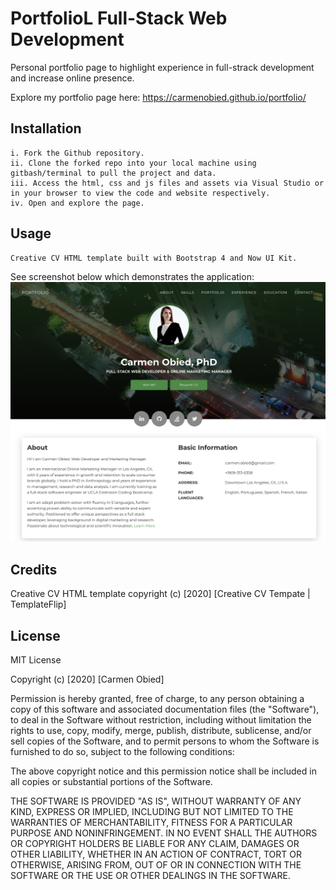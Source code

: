 # PortfolioL Full-Stack Web Development 

Personal portfolio page to highlight experience in full-strack development and increase online presence. 

Explore my portfolio page here: https://carmenobied.github.io/portfolio/

## Installation
```
i. Fork the Github repository.
ii. Clone the forked repo into your local machine using gitbash/terminal to pull the project and data.
iii. Access the html, css and js files and assets via Visual Studio or in your browser to view the code and website respectively.  
iv. Open and explore the page.
```

## Usage
```bash
Creative CV HTML template built with Bootstrap 4 and Now UI Kit.
```

See screenshot below which demonstrates the application:
![Portfolio Screenshot](images/CO_portfolio.png)

## Credits
Creative CV HTML template copyright (c) [2020] [Creative CV Tempate | TemplateFlip]

## License
MIT License

Copyright (c) [2020] [Carmen Obied]

Permission is hereby granted, free of charge, to any person obtaining a copy of this software and associated documentation files (the "Software"), to deal in the Software without restriction, including without limitation the rights to use, copy, modify, merge, publish, distribute, sublicense, and/or sell copies of the Software, and to permit persons to whom the Software is furnished to do so, subject to the following conditions:

The above copyright notice and this permission notice shall be included in all copies or substantial portions of the Software.

THE SOFTWARE IS PROVIDED "AS IS", WITHOUT WARRANTY OF ANY KIND, EXPRESS OR IMPLIED, INCLUDING BUT NOT LIMITED TO THE WARRANTIES OF MERCHANTABILITY, FITNESS FOR A PARTICULAR PURPOSE AND NONINFRINGEMENT. IN NO EVENT SHALL THE AUTHORS OR COPYRIGHT HOLDERS BE LIABLE FOR ANY CLAIM, DAMAGES OR OTHER LIABILITY, WHETHER IN AN ACTION OF CONTRACT, TORT OR OTHERWISE, ARISING FROM, OUT OF OR IN CONNECTION WITH THE SOFTWARE OR THE USE OR OTHER DEALINGS IN THE SOFTWARE.
